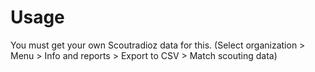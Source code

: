 # Usage

You must get your own Scoutradioz data for this. (Select organization > Menu > Info and reports > Export to CSV > Match scouting data)